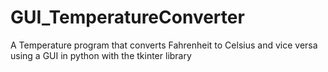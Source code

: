 # GUI_TemperatureConverter
A Temperature program that converts Fahrenheit to Celsius and vice versa using a GUI in python with the tkinter library
